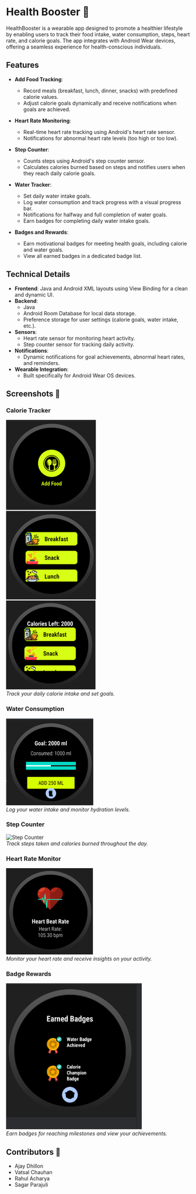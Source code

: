 # Health Booster 🌟

HealthBooster is a wearable app designed to promote a healthier lifestyle by enabling users to track their food intake, water consumption, steps, heart rate, and calorie goals. The app integrates with Android Wear devices, offering a seamless experience for health-conscious individuals.

## Features

- **Add Food Tracking**:
  - Record meals (breakfast, lunch, dinner, snacks) with predefined calorie values.
  - Adjust calorie goals dynamically and receive notifications when goals are achieved.

- **Heart Rate Monitoring**:
  - Real-time heart rate tracking using Android's heart rate sensor.
  - Notifications for abnormal heart rate levels (too high or too low).

- **Step Counter**:
  - Counts steps using Android's step counter sensor.
  - Calculates calories burned based on steps and notifies users when they reach daily calorie goals.

- **Water Tracker**:
  - Set daily water intake goals.
  - Log water consumption and track progress with a visual progress bar.
  - Notifications for halfway and full completion of water goals.
  - Earn badges for completing daily water intake goals.

- **Badges and Rewards**:
  - Earn motivational badges for meeting health goals, including calorie and water goals.
  - View all earned badges in a dedicated badge list.

## Technical Details

- **Frontend**: Java and Android XML layouts using View Binding for a clean and dynamic UI.
- **Backend**:
  - Java
  - Android Room Database for local data storage.
  - Preference storage for user settings (calorie goals, water intake, etc.).
- **Sensors**:
  - Heart rate sensor for monitoring heart activity.
  - Step counter sensor for tracking daily activity.
- **Notifications**:
  - Dynamic notifications for goal achievements, abnormal heart rates, and reminders.
- **Wearable Integration**:
  - Built specifically for Android Wear OS devices.

## Screenshots 📸

### Calorie Tracker
![Calorie Tracker](./screenshots/food.png)  
![Calorie Tracker](./screenshots/food-1.png)  
![Calorie Tracker](./screenshots/food-2.png)  
*Track your daily calorie intake and set goals.*

### Water Consumption
![Water Consumption](./screenshots/water.png)  
*Log your water intake and monitor hydration levels.*

### Step Counter
![Step Counter](./screenshots/step-counter.png)  
*Track steps taken and calories burned throughout the day.*

### Heart Rate Monitor
![Heart Rate Monitor](./screenshots/heart.png)  
*Monitor your heart rate and receive insights on your activity.*

### Badge Rewards
![Badge Rewards](./screenshots/badge.png)  
*Earn badges for reaching milestones and view your achievements.*

## Contributors 🤝
- Ajay Dhillon
- Vatsal Chauhan
- Rahul Acharya
- Sagar Parajuli




